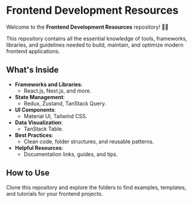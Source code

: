 # Frontend Development Resources

Welcome to the **Frontend Development Resources** repository! 🎨🚀

This repository contains all the essential knowledge of tools, frameworks, libraries, and guidelines needed to build, maintain, and optimize modern frontend applications.

## What's Inside

- **Frameworks and Libraries**:
  - React.js, Next.js, and more.
- **State Management**:
  - Redux, Zustand, TanStack Query.
- **UI Components**:
  - Material UI, Tailwind CSS.
- **Data Visualization**:
  - TanStack Table.
- **Best Practices**:
  - Clean code, folder structures, and reusable patterns.
- **Helpful Resources**:
  - Documentation links, guides, and tips.

## How to Use

Clone this repository and explore the folders to find examples, templates, and tutorials for your frontend projects.
